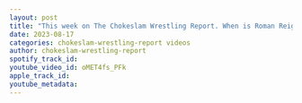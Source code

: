 ```yaml
---
layout: post
title: "This week on The Chokeslam Wrestling Report. When is Roman Reigns defending the title? #shorts"
date: 2023-08-17
categories: chokeslam-wrestling-report videos
author: chokeslam-wrestling-report
spotify_track_id: 
youtube_video_id: oMET4fs_PFk
apple_track_id: 
youtube_metadata: 
---
```

